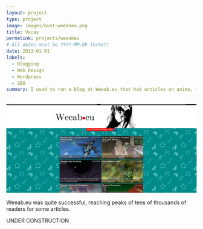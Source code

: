 ```yaml
---
layout: project
type: project
image: images/bust-weeabeu.png
title: Vacay
permalink: projects/weeabeu
# All dates must be YYYY-MM-DD format!
date: 2013-01-01
labels:
  - Blogging
  - Web Design
  - Wordpress
  - SEO
summary: I used to run a blog at Weeab.eu that had articles on anime, travel and tech. 
---
```


<img class="ui medium right floated rounded image" src="../images/frontpage-weeabeu.png">

Weeab.eu was quite successful, reaching peaks of tens of thousands of readers for some articles.

UNDER CONSTRUCTION
